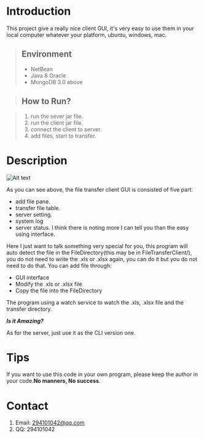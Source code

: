 # Introduction

This project give a really nice client GUI, it's very easy to use them in your local computer whatever your platform, ubuntu, windows, mac.

>## Environment
> + NetBean
> + Java 8 Oracle
> + MongoDB 3.0 above

>## How to Run?

> 1. run the sever jar file.
> 2. run the client jar file.
> 3. connect the client to server.
> 4. add files, start to transfer.

# Description
![Alt text](http://img.blog.csdn.net/20150911152605891)

As you can see above, the file transfer client GUI is consisted of five part:

+ add file pane.
+ transfer file table.
+ server setting.
+ system log
+ server status.
I think there is noting more I can tell you than the easy using interface.

Here I just want to talk something very special for you, this program will auto detect the file in the FileDirectory(this may be in FileTransferClient/), you do not need to write the .xls or .xlsx again, you can do it but you do not need to do that. You can add file through:

-	GUI interface
-	Modify the .xls or .xlsx file
-	Copy the file into the FileDirectory

The program using a watch service to watch the .xls, .xlsx file and the transfer directory.

***Is it Amazing?***

As for the server, just use it as the CLI version one.

# Tips

If you want to use this code in your own program, please keep the author in your code.**No manners, No success**.

# Contact

1. Email: 294101042@qq.com
2. QQ: 294101042
